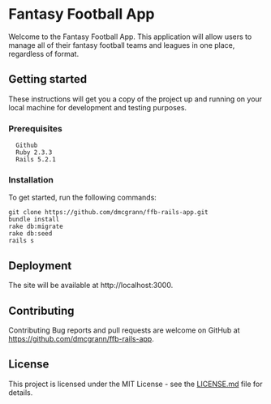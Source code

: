 # Fantasy Football App

Welcome to the Fantasy Football App. This application will allow users to manage all of their fantasy football teams and leagues in one place, regardless of format.

## Getting started

These instructions will get you a copy of the project up and running on your local machine for development and testing purposes.

### Prerequisites
```
  Github
  Ruby 2.3.3
  Rails 5.2.1
```

### Installation

To get started, run the following commands:
  ```
  git clone https://github.com/dmcgrann/ffb-rails-app.git
  bundle install
  rake db:migrate
  rake db:seed
  rails s
  ```
  
## Deployment

The site will be available at http://localhost:3000.

## Contributing

Contributing Bug reports and pull requests are welcome on GitHub at https://github.com/dmcgrann/ffb-rails-app.

## License

This project is licensed under the MIT License - see the [LICENSE.md](LICENSE.md) file for details.
